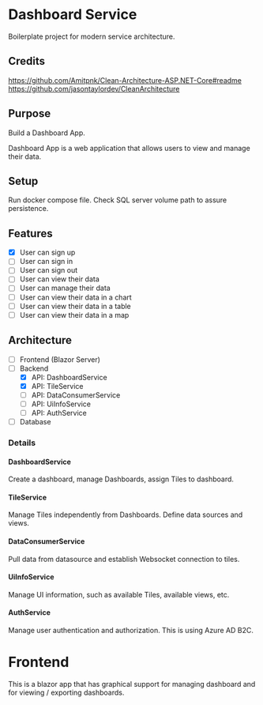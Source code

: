 # Dashboard Service

Boilerplate project for modern service architecture.

## Credits

https://github.com/Amitpnk/Clean-Architecture-ASP.NET-Core#readme
https://github.com/jasontaylordev/CleanArchitecture

## Purpose

Build a Dashboard App.

Dashboard App is a web application that allows users to view and manage their data.

## Setup

Run docker compose file. Check SQL server volume path to assure persistence.

## Features

- [x] User can sign up
- [ ] User can sign in
- [ ] User can sign out
- [ ] User can view their data
- [ ] User can manage their data
- [ ] User can view their data in a chart
- [ ] User can view their data in a table
- [ ] User can view their data in a map

## Architecture

- [ ] Frontend (Blazor Server)
- [ ] Backend
  - [x] API: DashboardService
  - [x] API: TileService
  - [ ] API: DataConsumerService
  - [ ] API: UiInfoService
  - [ ] API: AuthService
- [ ] Database

### Details

#### DashboardService

Create a dashboard, manage Dashboards, assign Tiles to dashboard.

#### TileService

Manage Tiles independently from Dashboards. Define data sources and views.

#### DataConsumerService

Pull data from datasource and establish Websocket connection to tiles.

#### UiInfoService

Manage UI information, such as available Tiles, available views, etc. 

#### AuthService

Manage user authentication and authorization. This is using Azure AD B2C.

# Frontend

This is a blazor app that has graphical support for managing dashboard and for viewing / exporting dashboards.
